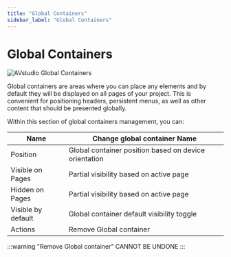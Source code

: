 ```yaml
---
title: "Global Containers"
sidebar_label: "Global Containers"
---
```


#  Global Containers 

![AVstudio Global Containers](avstudio-globalcontainers.png)

Global containers are areas where you can place any elements and by
default they will be displayed on all pages of your project. This is
convenient for positioning headers, persistent menus, as well as other
content that should be presented globally.

Within this section of global containers management, you can:

| Name | Change global container Name |
| -------- | -------- |
| Position | Global container position based on device orientation |
|Visible on Pages|Partial visibility based on active page|
|Hidden on Pages | Partial visibility based on active page|
|Visible by default|Global container default visibility toggle|
|Actions | Remove Global container |


:::warning 
"Remove Global container" CANNOT BE UNDONE
:::


